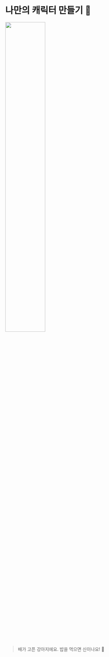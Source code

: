 # 나만의 캐릭터 만들기 🐶

<img src="https://user-images.githubusercontent.com/112460430/193078019-9cff465a-a5b3-418e-b1fa-d45f0635bfc5.gif" width="50%">

> 배가 고픈 강아지에요. 밥을 먹으면 신이나요! 🍗
